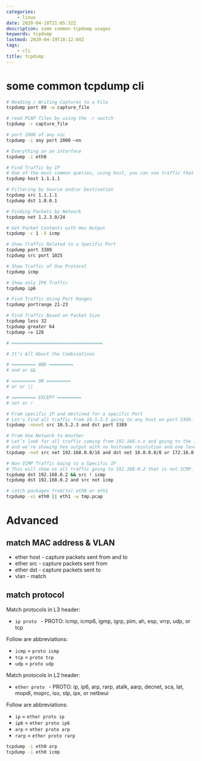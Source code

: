 ```yaml
---
categories:
    - linux
date: 2020-04-18T21:05:32Z
description: some common tcpdump usages
keywords: tcpdump
lastmod: 2020-04-19T18:12:04Z
tags:
    - cli
title: tcpdump
---
```




# some common tcpdump cli

```bash
# Reading / Writing Captures to a File
tcpdump port 80 -w capture_file

# read PCAP files by using the -r switch
tcpdump -r capture_file

# port 2000 of any nic
tcpdump -i any port 2000 –nn

# Everything on an interface
tcpdump -i eth0

# Find Traffic by IP
# One of the most common queries, using host, you can see traffic that’s going to or from 1.1.1.1.
tcpdump host 1.1.1.1

# Filtering by Source and/or Destination
tcpdump src 1.1.1.1
tcpdump dst 1.0.0.1

# Finding Packets by Network
tcpdump net 1.2.3.0/24

# Get Packet Contents with Hex Output
tcpdump -c 1 -X icmp

# Show Traffic Related to a Specific Port
tcpdump port 3389
tcpdump src port 1025

# Show Traffic of One Protocol
tcpdump icmp

# Show only IP6 Traffic
tcpdump ip6

# Find Traffic Using Port Ranges
tcpdump portrange 21-23

# Find Traffic Based on Packet Size
tcpdump less 32
tcpdump greater 64
tcpdump <= 128

# ==================================

# It’s All About the Combinations

# ========= AND =========
# and or &&

# ========= OR =========
# or or ||

# ========= EXCEPT =========
# not or !

# From specific IP and destined for a specific Port
# Let’s find all traffic from 10.5.2.3 going to any host on port 3389.
tcpdump -nnvvS src 10.5.2.3 and dst port 3389

# From One Network to Another
# Let’s look for all traffic coming from 192.168.x.x and going to the 10.x or 172.16.x.x networks
# and we’re showing hex output with no hostname resolution and one level of extra verbosity.
tcpdump -nvX src net 192.168.0.0/16 and dst net 10.0.0.0/8 or 172.16.0.0/16

# Non ICMP Traffic Going to a Specific IP
# This will show us all traffic going to 192.168.0.2 that is not ICMP.
tcpdump dst 192.168.0.2 && src ! icmp
tcpdump dst 192.168.0.2 and src not icmp

# catch packages from(to) eth0 or eth1
tcpdump -vi eth0 || eth1 -w tmp.pcap
```

# Advanced

## match MAC address & VLAN

- ether host <MAC> - capture packets sent from and to <MAC>
- ether src <MAC> - capture packets sent from <MAC>
- ether dst <MAC> - capture packets sent to <MAC>
- vlan <VLAN ID> - match <VLAN ID>

## match protocol

Match protocols in L3 header:

- `ip proto ` - PROTO: icmp, icmp6, igmp, igrp, pim, ah, esp, vrrp, udp, or tcp

Follow are abbreviations:

- `icmp` = `proto icmp`
- `tcp` = `proto tcp`
- `udp` = `proto udp`

Match protocols in L2 header:

- `ether proto ` - PROTO: ip, ip6, arp, rarp, atalk, aarp, decnet, sca, lat, mopdl, moprc, iso, stp, ipx, or netbeui

Follow are abbreviations:

- `ip` = `ether proto ip`
- `ip6` = `ether proto ip6`
- `arp` = `ether proto arp`
- `rarp` = `ether proto rarp`

```bash
tcpdump -i eth0 arp
tcpdump -i eth0 icmp
```

